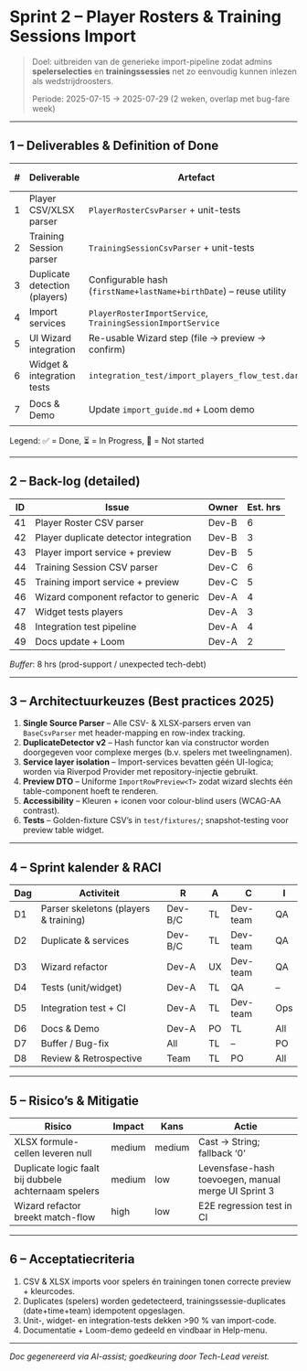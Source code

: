# Sprint 2 – Player Rosters & Training Sessions Import

> Doel: uitbreiden van de generieke import-pipeline zodat admins **speler­selecties** en **trainingssessies** net zo eenvoudig kunnen inlezen als wedstrijd­roosters.
>
> Periode: 2025-07-15 → 2025-07-29 (2 weken, overlap met bug-fare week)

---

## 1 – Deliverables & Definition of Done

| # | Deliverable | Artefact | DoD criteria |
|---:|-------------|----------|--------------|
| 1 | Player CSV/XLSX parser | `PlayerRosterCsvParser` + unit-tests | ✅ Completed |
| 2 | Training Session parser | `TrainingSessionCsvParser` + unit-tests | ✅ Completed |
| 3 | Duplicate detection (players) | Configurable hash (`firstName+lastName+birthDate`) – reuse utility | ✅ Completed |
| 4 | Import services | `PlayerRosterImportService`, `TrainingSessionImportService` | ✅ Completed |
| 5 | UI Wizard integration | Re-usable Wizard step (file → preview → confirm) | ✅ Completed |
| 6 | Widget & integration tests | `integration_test/import_players_flow_test.dart` | ✅ Completed |
| 7 | Docs & Demo | Update `import_guide.md` + Loom demo | ⏳ In Progress |

Legend: ✅ = Done, ⏳ = In Progress, 🔲 = Not started

---

## 2 – Back-log (detailed)

| ID | Issue | Owner | Est. hrs |
|----|-------|-------|---------|
| 41 | Player Roster CSV parser | Dev-B | 6 |
| 42 | Player duplicate detector integration | Dev-B | 3 |
| 43 | Player import service + preview | Dev-B | 5 |
| 44 | Training Session CSV parser | Dev-C | 6 |
| 45 | Training import service + preview | Dev-C | 5 |
| 46 | Wizard component refactor to generic | Dev-A | 4 |
| 47 | Widget tests players | Dev-A | 3 |
| 48 | Integration test pipeline | Dev-A | 4 |
| 49 | Docs update + Loom | Dev-A | 2 |

*Buffer*: 8 hrs (prod-support / unexpected tech-debt)

---

## 3 – Architectuurkeuzes (Best practices 2025)

1. **Single Source Parser** – Alle CSV- & XLSX-parsers erven van `BaseCsvParser` met header-mapping en row-index tracking.
2. **DuplicateDetector v2** – Hash functor kan via constructor worden doorgegeven voor complexe merges (b.v. spelers met tweeling­namen).
3. **Service layer isolation** – Import-services bevatten géén UI-logica; worden via Riverpod Provider met repository-injectie gebruikt.
4. **Preview DTO** – Uniforme `ImportRowPreview<T>` zodat wizard slechts één table-component hoeft te renderen.
5. **Accessibility** – Kleuren + iconen voor colour-blind users (WCAG-AA contrast).
6. **Tests** – Golden-fixture CSV’s in `test/fixtures/`; snapshot-testing voor preview table widget.

---

## 4 – Sprint kalender & RACI

| Dag | Activiteit | R | A | C | I |
|-----|-----------|---|---|---|---|
| D1 | Parser skeletons (players & training) | Dev-B/C | TL | Dev-team | QA |
| D2 | Duplicate & services | Dev-B/C | TL | Dev-team | QA |
| D3 | Wizard refactor | Dev-A | UX | Dev-team | QA |
| D4 | Tests (unit/widget) | Dev-A | TL | QA | – |
| D5 | Integration test + CI | Dev-A | TL | Dev-team | Ops |
| D6 | Docs & Demo | Dev-A | PO | TL | All |
| D7 | Buffer / Bug-fix | All | TL | – | PO |
| D8 | Review & Retrospective | Team | TL | PO | All |

---

## 5 – Risico’s & Mitigatie

| Risico | Impact | Kans | Actie |
|--------|--------|------|-------|
| XLSX formule-cellen leveren null | medium | medium | Cast → String; fallback ‘0’ |
| Duplicate logic faalt bij dubbele achternaam spelers | medium | low | Levensfase-hash toevoegen, manual merge UI Sprint 3 |
| Wizard refactor breekt match-flow | high | low | E2E regression test in CI |

---

## 6 – Acceptatiecriteria

1. CSV & XLSX imports voor spelers én trainingen tonen correcte preview + kleurcodes.
2. Duplicates (spelers) worden gedetecteerd, trainingssessie-duplicates (date+time+team) idempotent opgeslagen.
3. Unit-, widget- en integration-tests dekken >90 % van import-code.
4. Documentatie + Loom-demo gedeeld en vindbaar in Help-menu.

---

*Doc gegenereerd via AI-assist; goedkeuring door Tech-Lead vereist.*